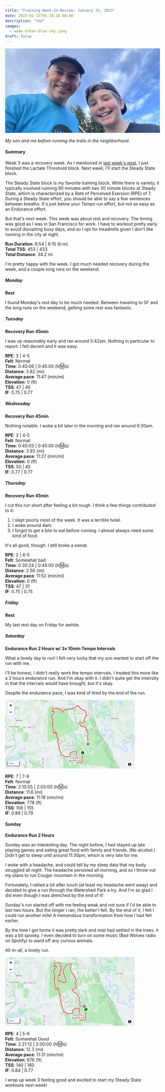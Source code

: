 ```yaml
---
title: "Training Week-In-Review: January 15, 2023"
date: 2023-01-15T05:18:16-08:00
description: "tbd"
images:
  - wade-ethan-blue-sky.jpeg
draft: false
---
```


![My son and me before running the trails in the neighborhoow](wade-ethan-blue-sky.jpeg)

_<figcaption>My son and me before running the trails in the neighborhood.</figcaption>_

#### Summary

Week 3 was a recovery week. As I mentioned in [last week's post](https://www.wadewegner.com/2023/01/training-week-in-review-january-8-2023/), I just finished the Lactate Threshold block. Next week, I'll start the Steady State block.

The Steady State block is my favorite training block. While there is variety, it typically involved running 90 minutes with two 30 minute blocks at Steady State, which is characterized by a Rate of Perceived Exersion (RPE) of 7. During a Steady State effort, you should be able to say a few sentences between breaths. It's just below your Tempo run effort, but not as easy as an Endurance effort.

But that's next week. This week was about rest and recovery. The timing was good as I was in San Francisco for work. I have to workout pretty early to avoid disrupting busy days, and so I opt for treadmills given I don't like running in the city at night.

**Run Duration**: 6:54 | 6:15 (h:m)<br/>
**Total TSS**: 453 | 433<br/>
**Total Distance**: 34.2 mi

I'm pretty happy with the week. I got much needed recovery during the week, and a couple long runs on the weekend.

##### Monday

**Rest**

I found Monday's rest day to be much needed. Between traveling to SF and the long runs on the weekend, getting some rest was fantastic.

##### Tuesday

**Recovery Run 45min**

I was up reasonably early and ran around 5:42am. Nothing in particular to report. I felt decent and it was easy.

**RPE**: 3 | 4-5<br/>
**Felt**: Normal<br/>
**Time**: 0:45:06 | 0:45:00 (h:m:s)<br/>
**Distance**: 3.82 (mi)<br/>
**Average pace**: 11:47 (min/mi)<br/>
**Elevation**: 0 (ft)<br/>
**TSS**: 47 | 45<br/>
**IF**: 0.75 | 0.77<br/>

##### Wednesday

**Recovery Run 45min**

Nothing notable. I woke a bit later in the morning and ran around 6:30am.

**RPE**: 3 | 4-5<br/>
**Felt**: Normal<br/>
**Time**: 0:45:03 | 0:45:00 (h:m:s)<br/>
**Distance**: 3.93 (mi)<br/>
**Average pace**: 11:27 (min/mi)<br/>
**Elevation**: 0 (ft)<br/>
**TSS**: 50 | 45<br/>
**IF**: 0.77 | 0.77<br/>

##### Thursday

**Recovery Run 45min**

I cut this run short after feeling a bit rough. I think a few things contributed to it:

1. I slept poorly most of the week. It was a terrible hotel.
2. I woke around 4am.
3. I forgot to get a bite to eat before running. I almost always need some kind of food.

It's all good, though. I still broke a sweat.

**RPE**: 2 | 4-5<br/>
**Felt**: Somewhat bad<br/>
**Time**: 0:30:24 | 0:45:00 (h:m:s)<br/>
**Distance**: 2.56 (mi)<br/>
**Average pace**: 11:52 (min/mi)<br/>
**Elevation**: 0 (ft)<br/>
**TSS**: 47 | 31<br/>
**IF**: 0.75 | 0.75<br/>

##### Friday

**Rest**

My last rest day on Friday for awhile.

##### Saturday

**Endurance Run 2 Hours w/ 3x 10min Tempo Intervals**

What a lovely day to run! I felt very lucky that my son wanted to start off the run with me.

I'll be honest, I didn't really work the tempo intervals. I treated this more like a 2 hours endurance run. And I'm okay with it. I didn't quite get the intensity in that the intervals would have brought, but it's okay.

Despite the endurance pace, I was kind of tired by the end of the run.

![Map of Saturday's run](saturday-run-map.png)

**RPE**: 7 | 7-9<br/>
**Felt**: Normal<br/>
**Time**: 2:10:55 | 2:00:00 (h:m:s)<br/>
**Distance**: 11.6 (mi)<br/>
**Average pace**: 11:18 (min/mi)<br/>
**Elevation**: 778 (ft)<br/>
**TSS**: 158 | 155<br/>
**IF**: 0.89 | 0.79<br/>

#### Sunday

**Endurance Run 2 Hours**

Sunday was an interesting day. The night before, I had stayed up late playing games and eating great food with family and friends. (No alcohol.) Didn't get to sleep until around 11:30pm, which is very late for me.

I woke with a headache, and could tell by my sleep data that my body struggled all night. The headache persisted all morning, and so I throw out my plans to run Cougar mountain in the morning.

Fortunately, I rallied a bit after lunch (at least my headache went away) and decided to give a run through the Watershed Park a try. And I'm so glad I did even though I was drenched by the end of it!

Sunday's run started off with me feeling weak and not sure if I'd be able to last two hours. But the longer I ran, the better I felt. By the end of it, I felt I could run another mile! A tremendous transformation from how I had felt earlier.

By the time I got home it was pretty dark and mist had settled in the trees. It was a bit spooky. I even decided to turn on some music (Bad Wolves radio on Spotify) to ward off any curious animals.

All-in-all, a lovely run.

![Map of Sunday's run](sunday-run-map.png)

**RPE**: 4 | 5-6<br/>
**Felt**: Somewhat Good<br/>
**Time**: 2:21:12 | 2:00:00 (h:m:s)<br/>
**Distance**: 12.3 (mi)<br/>
**Average pace**: 11:31 (min/mi)<br/>
**Elevation**: 676 (ft)<br/>
**TSS**: 140 | 160<br/>
**IF**: 0.84 | 0.77<br/>

I wrap up week 3 feeling good and excited to start my Steady State workouts next week!

